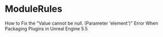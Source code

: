 # ModuleRules
How to Fix the "Value cannot be null. (Parameter 'element')" Error When Packaging Plugins in Unreal Engine 5.5
